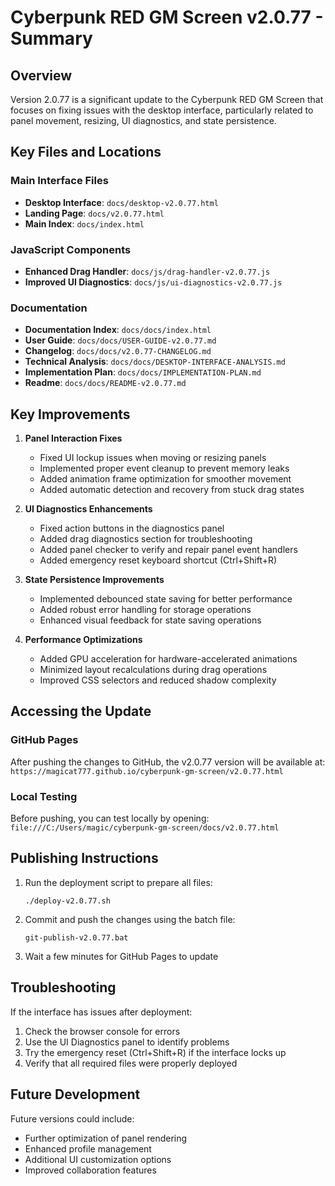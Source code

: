 # Cyberpunk RED GM Screen v2.0.77 - Summary

## Overview

Version 2.0.77 is a significant update to the Cyberpunk RED GM Screen that focuses on fixing issues with the desktop interface, particularly related to panel movement, resizing, UI diagnostics, and state persistence.

## Key Files and Locations

### Main Interface Files
- **Desktop Interface**: `docs/desktop-v2.0.77.html`
- **Landing Page**: `docs/v2.0.77.html`
- **Main Index**: `docs/index.html`

### JavaScript Components
- **Enhanced Drag Handler**: `docs/js/drag-handler-v2.0.77.js`
- **Improved UI Diagnostics**: `docs/js/ui-diagnostics-v2.0.77.js`

### Documentation
- **Documentation Index**: `docs/docs/index.html`
- **User Guide**: `docs/docs/USER-GUIDE-v2.0.77.md`
- **Changelog**: `docs/docs/v2.0.77-CHANGELOG.md`
- **Technical Analysis**: `docs/docs/DESKTOP-INTERFACE-ANALYSIS.md`
- **Implementation Plan**: `docs/docs/IMPLEMENTATION-PLAN.md`
- **Readme**: `docs/docs/README-v2.0.77.md`

## Key Improvements

1. **Panel Interaction Fixes**
   - Fixed UI lockup issues when moving or resizing panels
   - Implemented proper event cleanup to prevent memory leaks
   - Added animation frame optimization for smoother movement
   - Added automatic detection and recovery from stuck drag states

2. **UI Diagnostics Enhancements**
   - Fixed action buttons in the diagnostics panel
   - Added drag diagnostics section for troubleshooting
   - Added panel checker to verify and repair panel event handlers
   - Added emergency reset keyboard shortcut (Ctrl+Shift+R)

3. **State Persistence Improvements**
   - Implemented debounced state saving for better performance
   - Added robust error handling for storage operations
   - Enhanced visual feedback for state saving operations

4. **Performance Optimizations**
   - Added GPU acceleration for hardware-accelerated animations
   - Minimized layout recalculations during drag operations
   - Improved CSS selectors and reduced shadow complexity

## Accessing the Update

### GitHub Pages
After pushing the changes to GitHub, the v2.0.77 version will be available at:
`https://magicat777.github.io/cyberpunk-gm-screen/v2.0.77.html`

### Local Testing
Before pushing, you can test locally by opening:
`file:///C:/Users/magic/cyberpunk-gm-screen/docs/v2.0.77.html`

## Publishing Instructions

1. Run the deployment script to prepare all files:
   ```
   ./deploy-v2.0.77.sh
   ```

2. Commit and push the changes using the batch file:
   ```
   git-publish-v2.0.77.bat
   ```

3. Wait a few minutes for GitHub Pages to update

## Troubleshooting

If the interface has issues after deployment:

1. Check the browser console for errors
2. Use the UI Diagnostics panel to identify problems
3. Try the emergency reset (Ctrl+Shift+R) if the interface locks up
4. Verify that all required files were properly deployed

## Future Development

Future versions could include:
- Further optimization of panel rendering
- Enhanced profile management
- Additional UI customization options
- Improved collaboration features
